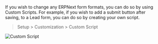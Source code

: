 If you wish to change any ERPNext form formats, you can do so by using Custom
Scripts. For example, if you wish to add a submit button after saving, to a
Lead form, you can do so by creating your own script.

> Setup > Customization > Custom Script

![Custom Script](assets/frappe_io/images/erpnext/custom-script.png)

